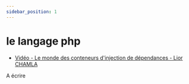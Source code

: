 ```yaml
---
sidebar_position: 1
---
```


# le langage php

* [Vidéo - Le monde des conteneurs d'injection de dépendances - Lior CHAMLA](https://www.youtube.com/watch?v=W6y9mXDgTiE)

A écrire
